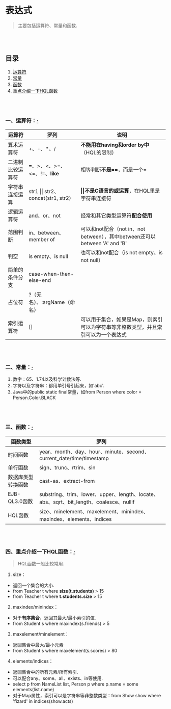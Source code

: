 # 表达式
> 主要包括运算符、常量和函数.

<br><br>

## 目录
1. [运算符](#一运算符)
2. [常量](#二常量)
3. [函数](#三函数)
4. [重点介绍一下HQL函数](#四重点介绍一下hql函数)

<br><br>

### 一、运算符：[·](#目录)

| 运算符 | 罗列 | 说明 |
| --- | --- | --- |
| 算术运算符 | +、-、*、/ | **不能用在having和order by中**（HQL的限制）|
| 二进制比较运算符 | **=**、>、<、>=、<=、!=、**like** | 相等判断**不是==**，而是一个= |
| 字符串连接运算 | str1 \|\| str2、concat(str1, str2) | **\|\|不是C语言的或运算**，在HQL里是字符串连接符 |
| 逻辑运算符 | and、or、not | 经常和其它类型运算符**配合使用** |
| 范围判断 | in、between、member of | 可以和not配合（not in、not between），其中between还可以between 'A' and 'B' |
| 判空 | is empty、is null | 也可以和not配合（is not empty、is not null）|
| 简单的条件分支 | case-when-then-else-end | |
| 占位符 | ?（无名）、:argName（命名）| |
| 索引运算符 | [] | 可以用于集合，如果是Map，则索引可以为字符串等非整数类型，并且索引可以为一个表达式 |

<br><br>

### 二、常量：[·](#目录)
1. 数字：65、1.74以及科学计数法等.
2. 字符以及字符串：都用单引号引起来，如'abc'.
3. Java中的public static final常量，如from Person where color = Person.Color.BLACK

<br><br>

### 三、函数：[·](#目录)

| 函数类型 | 罗列 |
| --- | --- |
| 时间函数 | year、month、day、hour、minute、second、current_date/time/timestamp |
| 单行函数 | sign、trunc、rtrim、sin |
| 数据库类型转换函数 | cast-as、extract-from |
| EJB-QL3.0函数 | substring、trim、lower、upper、length、locate、abs、sqrt、bit_length、coalesce、nullif |
| HQL函数 | size、minelement、maxelement、minindex、maxindex、elements、indices |

<br><br>

### 四、重点介绍一下HQL函数：[·](#目录)
> HQL函数一般比较常用.

1. size：
  - 返回一个集合的大小.
  - from Teacher t where **size(t.students)** > 15
  - from Teacher t where **t.students.size** > 15
2. maxindex/minindex：
  - 对于**有序集合**，返回其最大/最小索引的值.
  - from Student s where maxindex(s.friends) > 5
3. maxelement/minelement：
  - 返回集合中最大/最小元素
  - from Student s where maxelement(s.scores) > 80
4. elements/indices：
  - 返回集合中的所有元素/所有索引.
  - 可以配合any、some、all、exists、in等使用.
  - select p from NameList list, Person p where p.name = some elements(list.name)
  - 对于Map属性，索引可以是字符串等非整数类型：from Show show where 'fizard' in indices(show.acts)
